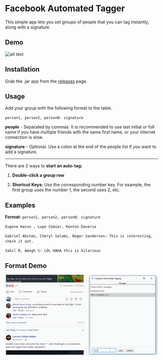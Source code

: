 # Facebook Automated Tagger
This simple app lets you set groups of people that you can tag instantly, along with a signature.

## Demo

![alt text](readme/demo1.gif)

## Installation
Grab the .jar app from the [releases](https://github.com/kirankunigiri/Facebook-Automated-Tagging/releases) page.

## Usage
Add your group with the following format to the table.

`person1, person2, personN: signature`

**people** - Separated by commas. It is recommended to use last initial or full name if you have multiple friends with the same first name, or your internet connection is slow.

**signature** - Optional. Use a colon at the end of the people list if you want to add  a signature.

****

There are 2 ways to **start an auto-tag:**

1. **Double-click a group row**

2. **Shortcut Keys:** Use the corresponding number key. For example, the first group uses the number 1, the second uses 2, etc.


## Examples

**Format:** `person1, person2, personN: signature`

`Eugene Hasso , Lupe Comier, Kenton Daversa`

`Gabriel Absten, Cheryl Salemi, Roger Sanderson: This is interesting, check it out.`

`Sahil R, Amogh S: LOL HAHA this is hilarious`

## Format Demo

![alt text](readme/demo2.gif)